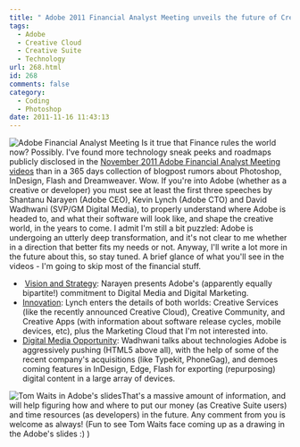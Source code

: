 ```yaml
---
title: " Adobe 2011 Financial Analyst Meeting unveils the future of Creatives and Technology\t\t"
tags:
  - Adobe
  - Creative Cloud
  - Creative Suite
  - Technology
url: 268.html
id: 268
comments: false
category:
  - Coding
  - Photoshop
date: 2011-11-16 11:43:13
---
```


![Adobe Financial Analyst Meeting](http://localhost:8888/wp-content/uploads/2011/11/Adobe-Financial-Analyst-Meeting.jpg) Is it true that Finance rules the world now? Possibly. I've found more technology sneak peeks and roadmaps publicly disclosed in the [November 2011 Adobe Financial Analyst Meeting videos](http://www.adobe.com/aboutadobe/invrelations/2011_analyst_mtg/2011analystmeeting.html "Adobe Financial Analyst Meeting unveils technology plans for creatives future") than in a 365 days collection of blogpost rumors about Photoshop, InDesign, Flash and Dreamweaver. Wow. If you're into Adobe (whether as a creative or developer) you must see at least the first three speeches by Shantanu Narayen (Adobe CEO), Kevin Lynch (Adobe CTO) and David Wadhwani (SVP/GM Digital Media), to properly understand where Adobe is headed to, and what their software will look like, and shape the creative world, in the years to come.  I admit I'm still a bit puzzled: Adobe is undergoing an utterly deep transformation, and it's not clear to me whether in a direction that better fits my needs or not. Anyway, I'll write a lot more in the future about this, so stay tuned. A brief glance of what you'll see in the videos - I'm going to skip most of the financial stuff.

*    [Vision and Strategy](http://asib-na4.adobeconnect.com/p6ps875limb/ "Shantanu Narayen speech"): Narayen presents Adobe's (apparently equally bipartite!) commitment to Digital Media and Digital Marketing.
*   [Innovation](http://asib-na4.adobeconnect.com/p9lzxxq132a/ "Kevin Lynch speech"): Lynch enters the details of both worlds: Creative Services (like the recently announced Creative Cloud), Creative Community, and Creative Apps (with information about software release cycles, mobile devices, etc), plus the Marketing Cloud that I'm not interested into.
*   [Digital Media Opportunity](http://asib2.adobeconnect.com/p90do62vlj2/ "David Wadhwani speech"): Wadhwani talks about technologies Adobe is aggressively pushing (HTML5 above all), with the help of some of the recent company's acquisitions (like Typekit, PhoneGag), and demoes coming features in InDesign, Edge, Flash for exporting (repurposing) digital content in a large array of devices.

![Tom Waits in Adobe's slides](http://localhost:8888/wp-content/uploads/2011/11/TomWaits-Adobe.jpg)That's a massive amount of information, and will help figuring how and where to put our money (as Creative Suite users) and time resources (as developers) in the future. Any comment from you is welcome as always! (Fun to see Tom Waits face coming up as a drawing in the Adobe's slides :) )